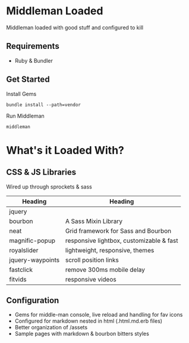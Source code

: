 # Middleman Loaded

Middleman loaded with good stuff and configured to kill

## Requirements

* Ruby & Bundler

## Get Started

Install Gems

```
bundle install --path=vendor
```

Run Middleman

```
middleman
```

# What's it Loaded With?

## CSS & JS Libraries

Wired up through sprockets & sass

| Heading           | Heading                                      |
| ----------------- | -------------------------------------------- |
| jquery            |                                              |
| bourbon           | A Sass Mixin Library                         |
| neat              | Grid framework for Sass and Bourbon          |
| magnific-popup    | responsive lightbox, customizable & fast     |
| royalslider       | lightweight, responsive, themes              |
| jquery-waypoints  | scroll position links                        |
| fastclick         | remove 300ms mobile delay                    |
| fitvids           | responsive videos                            |


## Configuration

* Gems for middle-man console, live reload and handling for fav icons
* Configured for markdown nested in html (.html.md.erb files)
* Better organization of /assets
* Sample pages with markdown & bourbon bitters styles

